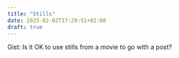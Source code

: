 ```yaml
---
title: "Stills"
date: 2025-02-02T17:29:51+02:00
draft: true
---
```


Gist: Is it OK to use stills from a movie to go with a post?
